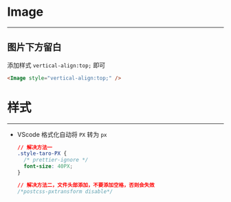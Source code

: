 # Image
---
## 图片下方留白
添加样式 `vertical-align:top;` 即可
```html
<Image style="vertical-align:top;" />
```

# 样式
---
- VScode 格式化自动将 `PX` 转为 `px`
	```css
	// 解决方法一
	.style-taro-PX {
	  /* prettier-ignore */
	  font-size: 40PX;
	}
	
	// 解决方法二，文件头部添加，不要添加空格，否则会失效
	/*postcss-pxtransform disable*/



